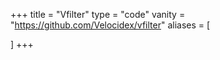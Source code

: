 +++
title = "Vfilter"
type = "code"
vanity = "https://github.com/Velocidex/vfilter"
aliases = [

]
+++